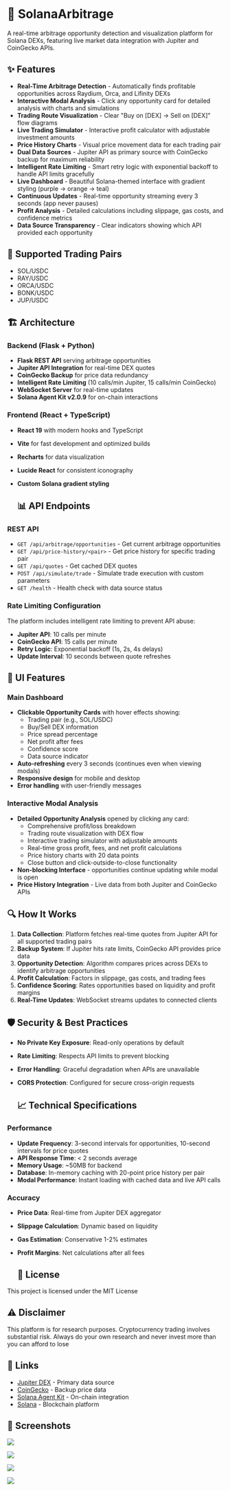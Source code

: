 # 🚀 SolanaArbitrage

A real-time arbitrage opportunity detection and visualization platform for Solana DEXs, featuring live market data integration with Jupiter and CoinGecko APIs.

## ✨ Features

- **Real-Time Arbitrage Detection** - Automatically finds profitable opportunities across Raydium, Orca, and Lifinity DEXs
- **Interactive Modal Analysis** - Click any opportunity card for detailed analysis with charts and simulations
- **Trading Route Visualization** - Clear "Buy on [DEX] → Sell on [DEX]" flow diagrams
- **Live Trading Simulator** - Interactive profit calculator with adjustable investment amounts
- **Price History Charts** - Visual price movement data for each trading pair
- **Dual Data Sources** - Jupiter API as primary source with CoinGecko backup for maximum reliability
- **Intelligent Rate Limiting** - Smart retry logic with exponential backoff to handle API limits gracefully
- **Live Dashboard** - Beautiful Solana-themed interface with gradient styling (purple → orange → teal)
- **Continuous Updates** - Real-time opportunity streaming every 3 seconds (app never pauses)
- **Profit Analysis** - Detailed calculations including slippage, gas costs, and confidence metrics
- **Data Source Transparency** - Clear indicators showing which API provided each opportunity


## 🎯 Supported Trading Pairs

- SOL/USDC
- RAY/USDC
- ORCA/USDC
- BONK/USDC
- JUP/USDC

## 🏗️ Architecture

### Backend (Flask + Python)
- **Flask REST API** serving arbitrage opportunities
- **Jupiter API Integration** for real-time DEX quotes
- **CoinGecko Backup** for price data redundancy
- **Intelligent Rate Limiting** (10 calls/min Jupiter, 15 calls/min CoinGecko)
- **WebSocket Server** for real-time updates
- **Solana Agent Kit v2.0.9** for on-chain interactions



### Frontend (React + TypeScript)
- **React 19** with modern hooks and TypeScript
- **Vite** for fast development and optimized builds
- **Recharts** for data visualization
-  **Lucide React** for consistent iconography
- **Custom Solana gradient styling**


  ## 📊 API Endpoints

### REST API

- `GET /api/arbitrage/opportunities` - Get current arbitrage opportunities
- `GET /api/price-history/<pair>` - Get price history for specific trading pair
- `GET /api/quotes` - Get cached DEX quotes
- `POST /api/simulate/trade` - Simulate trade execution with custom parameters
- `GET /health` - Health check with data source status

### Rate Limiting Configuration

The platform includes intelligent rate limiting to prevent API abuse:

- **Jupiter API**: 10 calls per minute
- **CoinGecko API**: 15 calls per minute
- **Retry Logic**: Exponential backoff (1s, 2s, 4s delays)
- **Update Interval**: 10 seconds between quote refreshes

## 🎨 UI Features

### Main Dashboard
- **Clickable Opportunity Cards** with hover effects showing:
  - Trading pair (e.g., SOL/USDC)
  - Buy/Sell DEX information
  - Price spread percentage
  - Net profit after fees
  - Confidence score
  - Data source indicator
- **Auto-refreshing** every 3 seconds (continues even when viewing modals)
- **Responsive design** for mobile and desktop
- **Error handling** with user-friendly messages

### Interactive Modal Analysis
- **Detailed Opportunity Analysis** opened by clicking any card:
  - Comprehensive profit/loss breakdown
  - Trading route visualization with DEX flow
  - Interactive trading simulator with adjustable amounts
  - Real-time gross profit, fees, and net profit calculations
  - Price history charts with 20 data points
  - Close button and click-outside-to-close functionality
- **Non-blocking Interface** - opportunities continue updating while modal is open
- **Price History Integration** - Live data from both Jupiter and CoinGecko APIs


## 🔍 How It Works

1. **Data Collection**: Platform fetches real-time quotes from Jupiter API for all supported trading pairs
2. **Backup System**: If Jupiter hits rate limits, CoinGecko API provides price data
3. **Opportunity Detection**: Algorithm compares prices across DEXs to identify arbitrage opportunities
4. **Profit Calculation**: Factors in slippage, gas costs, and trading fees
5. **Confidence Scoring**: Rates opportunities based on liquidity and profit margins
6. **Real-Time Updates**: WebSocket streams updates to connected clients

## 🛡️ Security & Best Practices

- **No Private Key Exposure**: Read-only operations by default
- **Rate Limiting**: Respects API limits to prevent blocking
- **Error Handling**: Graceful degradation when APIs are unavailable
- **CORS Protection**: Configured for secure cross-origin requests

  ## 📈 Technical Specifications

### Performance
- **Update Frequency**: 3-second intervals for opportunities, 10-second intervals for price quotes
- **API Response Time**: < 2 seconds average
- **Memory Usage**: ~50MB for backend
- **Database**: In-memory caching with 20-point price history per pair
- **Modal Performance**: Instant loading with cached data and live API calls

### Accuracy
- **Price Data**: Real-time from Jupiter DEX aggregator
- **Slippage Calculation**: Dynamic based on liquidity
- **Gas Estimation**: Conservative 1-2% estimates
- **Profit Margins**: Net calculations after all fees

  ## 📄 License

This project is licensed under the MIT License


## ⚠️ Disclaimer

This platform is for research purposes. Cryptocurrency trading involves substantial risk. Always do your own research and never invest more than you can afford to lose


## 🔗 Links

- [Jupiter DEX](https://jup.ag/) - Primary data source
- [CoinGecko](https://www.coingecko.com/) - Backup price data
- [Solana Agent Kit](https://github.com/sendaifun/solana-agent-kit) - On-chain integration
- [Solana](https://solana.com/) - Blockchain platform
  

##  📸 Screenshots  
![](https://github.com/btorressz/SolanaArbitrage/blob/main/SolanaArbitrage1.jpg?raw=true)

![](https://github.com/btorressz/SolanaArbitrage/blob/main/SolanaArbitrage2.jpg?raw=true)

![](https://github.com/btorressz/SolanaArbitrage/blob/main/SolanaArbitrage3.jpg?raw=true)

![](https://github.com/btorressz/SolanaArbitrage/blob/main/SolanaArbitrage4.jpg?raw=true)






